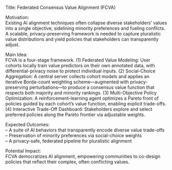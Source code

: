 Title: Federated Consensus Value Alignment (FCVA)

Motivation:  
Existing AI alignment techniques often collapse diverse stakeholders’ values into a single objective, sidelining minority preferences and fueling conflicts. A scalable, privacy-preserving framework is needed to capture pluralistic value distributions and yield policies that stakeholders can transparently adjust.

Main Idea:  
FCVA is a four-stage framework. (1) Federated Value Modeling: User cohorts locally train value predictors on their own annotated data, with differential-privacy noise to protect individual inputs. (2) Social-Choice Aggregation: A central server collects cohort models and applies an iterative Borda-count weighting scheme—augmented with privacy-preserving perturbations—to produce a consensus value function that respects both majority and minority rankings. (3) Multi-Objective Policy Optimization: A reinforcement-learning agent optimizes a Pareto front of policies guided by each cohort’s value function, enabling explicit trade-offs. (4) Interactive Trade-Off Dashboard: Stakeholders explore and select preferred policies along the Pareto frontier via adjustable weights.  

Expected Outcomes:  
– A suite of AI behaviors that transparently encode diverse value trade-offs  
– Preservation of minority preferences via social-choice weights  
– A privacy-safe, federated pipeline for pluralistic alignment  

Potential Impact:  
FCVA democratizes AI alignment, empowering communities to co-design policies that reflect their complex, often conflicting values.